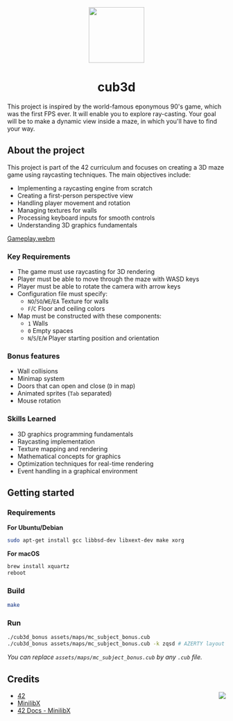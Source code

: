 <div align="center">
  <img height="128" width="128" src="https://github.com/user-attachments/assets/ecc23eb7-63d1-4dca-b4ae-922dfa8f33e1">
  <h1>cub3d</h1>
</div>

This project is inspired by the world-famous eponymous 90's game, which was the first FPS ever. It will enable you to explore ray-casting. Your goal will be to make a dynamic view inside a maze, in which you'll have to find your way.

## About the project
This project is part of the 42 curriculum and focuses on creating a 3D maze game using raycasting techniques. The main objectives include:
- Implementing a raycasting engine from scratch
- Creating a first-person perspective view
- Handling player movement and rotation
- Managing textures for walls
- Processing keyboard inputs for smooth controls
- Understanding 3D graphics fundamentals

[Gameplay.webm](https://github.com/user-attachments/assets/42d25357-b975-4157-ba4f-74d7162b00ea)

### Key Requirements
- The game must use raycasting for 3D rendering
- Player must be able to move through the maze with WASD keys
- Player must be able to rotate the camera with arrow keys
- Configuration file must specify:
  - `NO`/`SO`/`WE`/`EA` Texture for walls
  - `F`/`C` Floor and ceiling colors
- Map must be constructed with these components:
  - `1` Walls
  - `0` Empty spaces
  - `N`/`S`/`E`/`W` Player starting position and orientation

### Bonus features
- Wall collisions
- Minimap system
- Doors that can open and close (`D` in map)
- Animated sprites (`Tab` separated)
- Mouse rotation

### Skills Learned
- 3D graphics programming fundamentals
- Raycasting implementation
- Texture mapping and rendering
- Mathematical concepts for graphics
- Optimization techniques for real-time rendering
- Event handling in a graphical environment

## Getting started
### Requirements
**For Ubuntu/Debian**
```bash
sudo apt-get install gcc libbsd-dev libxext-dev make xorg
```

**For macOS**
```bash
brew install xquartz
reboot
```

### Build
```bash
make
```

### Run
```bash
./cub3d_bonus assets/maps/mc_subject_bonus.cub
./cub3d_bonus assets/maps/mc_subject_bonus.cub -k zqsd # AZERTY layout
```
*You can replace `assets/maps/mc_subject_bonus.cub` by any `.cub` file.*

## Credits
<img align="right" src="https://github.com/user-attachments/assets/099e6b70-35e1-49e3-9ac4-dc3194232eb8">

- [42](https://42.fr/)
- [MinilibX](https://github.com/42Paris/minilibx-linux)
- [42 Docs - MinilibX](https://harm-smits.github.io/42docs/libs/minilibx)
